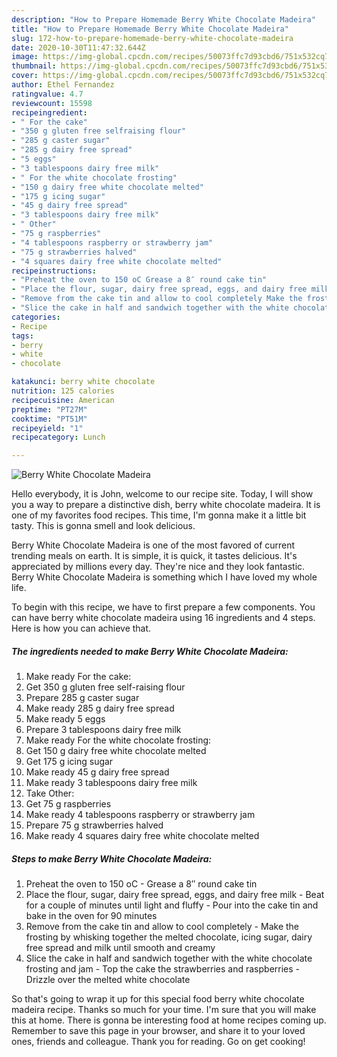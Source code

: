 ```yaml
---
description: "How to Prepare Homemade Berry White Chocolate Madeira"
title: "How to Prepare Homemade Berry White Chocolate Madeira"
slug: 172-how-to-prepare-homemade-berry-white-chocolate-madeira
date: 2020-10-30T11:47:32.644Z
image: https://img-global.cpcdn.com/recipes/50073ffc7d93cbd6/751x532cq70/berry-white-chocolate-madeira-recipe-main-photo.jpg
thumbnail: https://img-global.cpcdn.com/recipes/50073ffc7d93cbd6/751x532cq70/berry-white-chocolate-madeira-recipe-main-photo.jpg
cover: https://img-global.cpcdn.com/recipes/50073ffc7d93cbd6/751x532cq70/berry-white-chocolate-madeira-recipe-main-photo.jpg
author: Ethel Fernandez
ratingvalue: 4.7
reviewcount: 15598
recipeingredient:
- " For the cake"
- "350 g gluten free selfraising flour"
- "285 g caster sugar"
- "285 g dairy free spread"
- "5 eggs"
- "3 tablespoons dairy free milk"
- " For the white chocolate frosting"
- "150 g dairy free white chocolate melted"
- "175 g icing sugar"
- "45 g dairy free spread"
- "3 tablespoons dairy free milk"
- " Other"
- "75 g raspberries"
- "4 tablespoons raspberry or strawberry jam"
- "75 g strawberries halved"
- "4 squares dairy free white chocolate melted"
recipeinstructions:
- "Preheat the oven to 150 oC Grease a 8″ round cake tin"
- "Place the flour, sugar, dairy free spread, eggs, and dairy free milk Beat for a couple of minutes until light and fluffy Pour into the cake tin and bake in the oven for 90 minutes"
- "Remove from the cake tin and allow to cool completely Make the frosting by whisking together the melted chocolate, icing sugar, dairy free spread and milk until smooth and creamy"
- "Slice the cake in half and sandwich together with the white chocolate frosting and jam Top the cake the strawberries and raspberries Drizzle over the melted white chocolate"
categories:
- Recipe
tags:
- berry
- white
- chocolate

katakunci: berry white chocolate 
nutrition: 125 calories
recipecuisine: American
preptime: "PT27M"
cooktime: "PT51M"
recipeyield: "1"
recipecategory: Lunch

---
```



![Berry White Chocolate Madeira](https://img-global.cpcdn.com/recipes/50073ffc7d93cbd6/751x532cq70/berry-white-chocolate-madeira-recipe-main-photo.jpg)

Hello everybody, it is John, welcome to our recipe site. Today, I will show you a way to prepare a distinctive dish, berry white chocolate madeira. It is one of my favorites food recipes. This time, I'm gonna make it a little bit tasty. This is gonna smell and look delicious.



Berry White Chocolate Madeira is one of the most favored of current trending meals on earth. It is simple, it is quick, it tastes delicious. It's appreciated by millions every day. They're nice and they look fantastic. Berry White Chocolate Madeira is something which I have loved my whole life.


To begin with this recipe, we have to first prepare a few components. You can have berry white chocolate madeira using 16 ingredients and 4 steps. Here is how you can achieve that.

<!--inarticleads1-->

##### The ingredients needed to make Berry White Chocolate Madeira:

1. Make ready  For the cake:
1. Get 350 g gluten free self-raising flour
1. Prepare 285 g caster sugar
1. Make ready 285 g dairy free spread
1. Make ready 5 eggs
1. Prepare 3 tablespoons dairy free milk
1. Make ready  For the white chocolate frosting:
1. Get 150 g dairy free white chocolate melted
1. Get 175 g icing sugar
1. Make ready 45 g dairy free spread
1. Make ready 3 tablespoons dairy free milk
1. Take  Other:
1. Get 75 g raspberries
1. Make ready 4 tablespoons raspberry or strawberry jam
1. Prepare 75 g strawberries halved
1. Make ready 4 squares dairy free white chocolate melted




<!--inarticleads2-->

##### Steps to make Berry White Chocolate Madeira:

1. Preheat the oven to 150 oC - Grease a 8″ round cake tin
1. Place the flour, sugar, dairy free spread, eggs, and dairy free milk - Beat for a couple of minutes until light and fluffy - Pour into the cake tin and bake in the oven for 90 minutes
1. Remove from the cake tin and allow to cool completely - Make the frosting by whisking together the melted chocolate, icing sugar, dairy free spread and milk until smooth and creamy
1. Slice the cake in half and sandwich together with the white chocolate frosting and jam - Top the cake the strawberries and raspberries - Drizzle over the melted white chocolate




So that's going to wrap it up for this special food berry white chocolate madeira recipe. Thanks so much for your time. I'm sure that you will make this at home. There is gonna be interesting food at home recipes coming up. Remember to save this page in your browser, and share it to your loved ones, friends and colleague. Thank you for reading. Go on get cooking!
